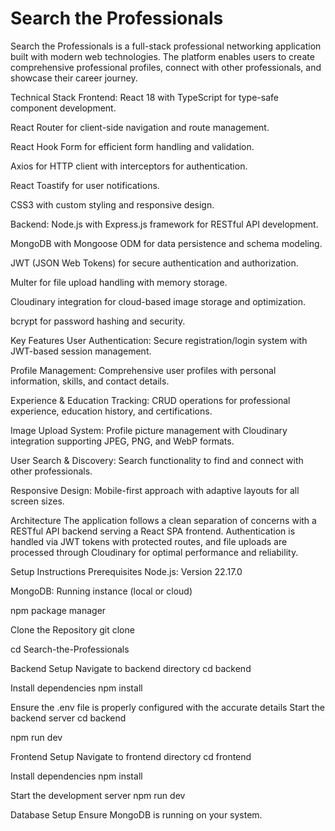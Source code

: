 # Search the Professionals
Search the Professionals is a full-stack professional networking application built with modern web technologies. The platform enables users to create comprehensive professional profiles, connect with other professionals, and showcase their career journey.

Technical Stack
Frontend:
React 18 with TypeScript for type-safe component development.

React Router for client-side navigation and route management.

React Hook Form for efficient form handling and validation.

Axios for HTTP client with interceptors for authentication.

React Toastify for user notifications.

CSS3 with custom styling and responsive design.

Backend:
Node.js with Express.js framework for RESTful API development.

MongoDB with Mongoose ODM for data persistence and schema modeling.

JWT (JSON Web Tokens) for secure authentication and authorization.

Multer for file upload handling with memory storage.

Cloudinary integration for cloud-based image storage and optimization.

bcrypt for password hashing and security.

Key Features
User Authentication: Secure registration/login system with JWT-based session management.

Profile Management: Comprehensive user profiles with personal information, skills, and contact details.

Experience & Education Tracking: CRUD operations for professional experience, education history, and certifications.

Image Upload System: Profile picture management with Cloudinary integration supporting JPEG, PNG, and WebP formats.

User Search & Discovery: Search functionality to find and connect with other professionals.

Responsive Design: Mobile-first approach with adaptive layouts for all screen sizes.

Architecture
The application follows a clean separation of concerns with a RESTful API backend serving a React SPA frontend. Authentication is handled via JWT tokens with protected routes, and file uploads are processed through Cloudinary for optimal performance and reliability.

Setup Instructions
Prerequisites
Node.js: Version 22.17.0

MongoDB: Running instance (local or cloud)

npm package manager

Clone the Repository
git clone 

cd Search-the-Professionals

Backend Setup
Navigate to backend directory
cd backend

Install dependencies
npm install

Ensure the .env file is properly configured with the accurate details
Start the backend server
cd backend

npm run dev

Frontend Setup
Navigate to frontend directory
cd frontend

Install dependencies
npm install

Start the development server
npm run dev

Database Setup
Ensure MongoDB is running on your system.
